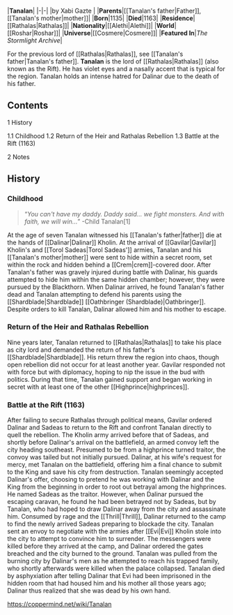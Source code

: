 |**Tanalan**|
|-|-|
|by  Xabi Gazte |
|**Parents**|[[Tanalan's father\|Father]], [[Tanalan's mother\|mother]]|
|**Born**|1135|
|**Died**|1163|
|**Residence**|[[Rathalas\|Rathalas]]|
|**Nationality**|[[Alethi\|Alethi]]|
|**World**|[[Roshar\|Roshar]]|
|**Universe**|[[Cosmere\|Cosmere]]|
|**Featured In**|*The Stormlight Archive*|

For the previous lord of [[Rathalas\|Rathalas]], see [[Tanalan's father\|Tanalan's father]].
**Tanalan** is the lord of [[Rathalas\|Rathalas]] (also known as the Rift). He has violet eyes and a nasally accent that is typical for the region. Tanalan holds an intense hatred for Dalinar due to the death of his father.

## Contents

1 History

1.1 Childhood
1.2 Return of the Heir and Rathalas Rebellion
1.3 Battle at the Rift (1163)


2 Notes


## History
### Childhood
>“*You can't have my daddy. Daddy said... we fight monsters. And with faith, we will win...*”
\-Child Tanalan[1]


At the age of seven Tanalan witnessed his [[Tanalan's father\|father]] die at the hands of [[Dalinar\|Dalinar]] Kholin. At the arrival of [[Gavilar\|Gavilar]] Kholin's and [[Torol Sadeas\|Torol Sadeas']] armies, Tanalan and his [[Tanalan's mother\|mother]] were sent to hide within a secret room, set within the rock and hidden behind a [[Crem\|crem]]-covered door. After Tanalan's father was gravely injured during battle with Dalinar, his guards attempted to hide him within the same hidden chamber; however, they were pursued by the Blackthorn. When Dalinar arrived, he found Tanalan's father dead and Tanalan attempting to defend his parents using the [[Shardblade\|Shardblade]] [[Oathbringer (Shardblade)\|Oathbringer]]. Despite orders to kill Tanalan, Dalinar allowed him and his mother to escape.

### Return of the Heir and Rathalas Rebellion
Nine years later, Tanalan returned to [[Rathalas\|Rathalas]] to take his place as city lord and demanded the return of his father's [[Shardblade\|Shardblade]]. His return threw the region into chaos, though open rebellion did not occur for at least another year. Gavilar responded not with force but with diplomacy, hoping to nip the issue in the bud with politics. During that time, Tanalan gained support and began working in secret with at least one of the other [[Highprince\|highprinces]].

### Battle at the Rift (1163)
After failing to secure Rathalas through political means, Gavilar ordered Dalinar and Sadeas to return to the Rift and confront Tanalan directly to quell the rebellion. The Kholin army arrived before that of Sadeas, and shortly before Dalinar's arrival on the battlefield, an armed convoy left the city heading southeast. Presumed to be from a highprince turned traitor, the convoy was tailed but not initially pursued.
Dalinar, at his wife's request for mercy, met Tanalan on the battlefield, offering him a final chance to submit to the King and save his city from destruction. Tanalan seemingly accepted Dalinar's offer, choosing to pretend he was working with Dalinar and the King from the beginning in order to root out betrayal among the highprinces. He named Sadeas as the traitor. However, when Dalinar pursued the escaping caravan, he found he had been betrayed not by Sadeas, but by Tanalan, who had hoped to draw Dalinar away from the city and assassinate him. Consumed by rage and the [[Thrill\|Thrill]], Dalinar returned to the camp to find the newly arrived Sadeas preparing to blockade the city.
Tanalan sent an envoy to negotiate with the armies after [[Evi\|Evi]] Kholin stole into the city to attempt to convince him to surrender. The messengers were killed before they arrived at the camp, and Dalinar ordered the gates breached and the city burned to the ground. Tanalan was pulled from the burning city by Dalinar's men as he attempted to reach his trapped family, who shortly afterwards were killed when the palace collapsed. Tanalan died by asphyxiation after telling Dalinar that Evi had been imprisoned in the hidden room that had housed him and his mother all those years ago; Dalinar thus realized that she was dead by his own hand.



https://coppermind.net/wiki/Tanalan